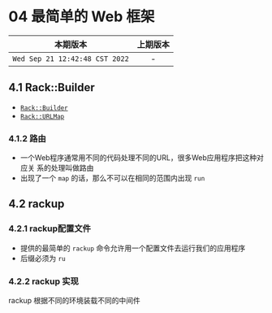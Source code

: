 # 04 最简单的 Web 框架

|本期版本| 上期版本
|:---:|:---:
`Wed Sep 21 12:42:48 CST 2022` | -

## 4.1 Rack::Builder

* [`Rack::Builder`](https://github.com/rack/rack/blob/main/lib/rack/builder.rb)
* [`Rack::URLMap`](https://github.com/rack/rack/blob/main/lib/rack/urlmap.rb)


### 4.1.2 路由

* 一个Web程序通常用不同的代码处理不同的URL，很多Web应用程序把这种对应关 系的处理叫做路由
* 出现了一个 `map` 的话，那么不可以在相同的范围内出现  `run`


## 4.2 rackup



### 4.2.1 rackup配置文件

* 提供的最简单的 `rackup` 命令允许用一个配置文件去运行我们的应用程序
* 后缀必须为 `ru`

### 4.2.2 rackup 实现

rackup 根据不同的环境装载不同的中间件